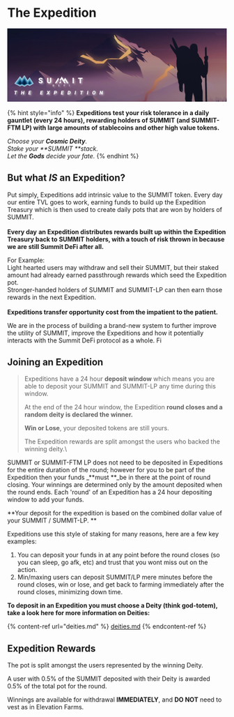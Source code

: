 # The Expedition

![](<../.gitbook/assets/Expeditions Overview Masthead (1).jpg>)

{% hint style="info" %}
**Expeditions test your risk tolerance in a daily gauntlet (every 24 hours), rewarding holders of SUMMIT (and SUMMIT-FTM LP) with large amounts of stablecoins and other high value tokens.**

_Choose your **Cosmic Deity**._\
_Stake your **SUMMIT **stack._\
_Let the **Gods** decide your fate._
{% endhint %}

## But what _IS_ an Expedition?

Put simply, Expeditions add intrinsic value to the SUMMIT token. Every day our entire TVL goes to work, earning funds to build up the Expedition Treasury which is then used to create daily pots that are won by holders of SUMMIT.\
\
**Every day** **an Expedition distributes rewards built up within the Expedition Treasury back to SUMMIT holders, with a touch of risk thrown in because we are still Summit DeFi after all.**

For Example:\
Light hearted users may withdraw and sell their SUMMIT, but their staked amount had already earned passthrough rewards which seed the Expedition pot.\
Stronger-handed holders of SUMMIT and SUMMIT-LP can then earn those rewards in the next Expedition.\
\
**Expeditions transfer opportunity cost from the impatient to the patient.**

We are in the process of building a brand-new system to further improve the utility of SUMMIT, improve the Expeditions and how it potentially interacts with the Summit DeFi protocol as a whole. Fi

## Joining an Expedition

> Expeditions have a 24 hour **deposit window** which means you are able to deposit your SUMMIT and SUMMIT-LP any time during this window.
>
> At the end of the 24 hour window, the Expedition **round closes **and a random deity is declared the winner**.**
>
> **Win or Lose**, your deposited tokens are still yours.
>
> The Expedition rewards are split amongst the users who backed the winning deity.\
>

SUMMIT or SUMMIT-FTM LP does not need to be deposited in Expeditions for the entire duration of the round; however for you to be part of the Expedition then your funds _**must **_be in there at the point of round closing. Your winnings are determined only by the amount deposited when the round ends. Each 'round' of an Expedition has a 24 hour depositing window to add your funds.

**Your deposit for the expedition is based on the combined dollar value of your SUMMIT / SUMMIT-LP. **

Expeditions use this style of staking for many reasons, here are a few key examples:

1. You can deposit your funds in at any point before the round closes (so you can sleep, go afk, etc) and trust that you wont miss out on the action.
2. Min/maxing users can deposit SUMMIT/LP mere minutes before the round closes, win or lose, and get back to farming immediately after the round closes, minimizing down time.

**To deposit in an Expedition you must choose a Deity (think god-totem), take a look here for more information on Deities:**

{% content-ref url="deities.md" %}
[deities.md](deities.md)
{% endcontent-ref %}

## Expedition Rewards

The pot is split amongst the users represented by the winning Deity.

A user with 0.5% of the SUMMIT deposited with their Deity is awarded 0.5% of the total pot for the round.

Winnings are available for withdrawal **IMMEDIATELY**, and **DO NOT** need to vest as in Elevation Farms.
